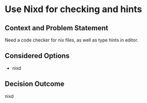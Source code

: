 # Use Nixd for checking and hints

## Context and Problem Statement

Need a code checker for nix files, as well as type hints in editor.

## Considered Options

* nixd

## Decision Outcome

nixd
